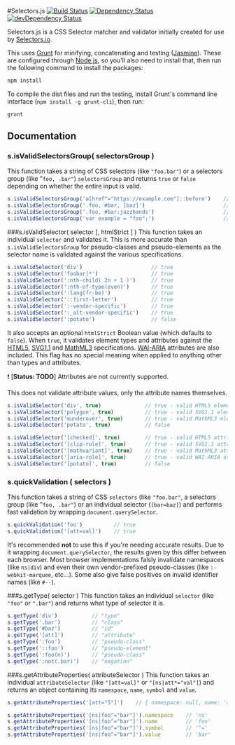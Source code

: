 #Selectors.js
[![Build Status](https://travis-ci.org/temp-selectors/selectors.js.svg?branch=master)](https://travis-ci.org/temp-selectors/selectors.js)
[![Dependency Status](https://david-dm.org/temp-selectors/selectors.js.svg)](https://david-dm.org/temp-selectors/selectors.js)
[![devDependency Status](https://david-dm.org/temp-selectors/selectors.js/dev-status.svg)](https://david-dm.org/temp-selectors/selectors.js#info=devDependencies)

Selectors.js is a CSS Selector matcher and validator initially created for use by [Selectors.io](https://selectors.io).

This uses [Grunt](http://gruntjs.com) for minifying, concatenating and testing ([Jasmine](http://jasmine.github.io/)). These are configured through [Node.js](https://nodejs.org/en/), so you'll also need to install that, then run the following command to install the packages:

```JavaScript
npm install
```

To compile the dist files and run the testing, install Grunt's command line interface (`npm install -g grunt-cli`), then run:

```JavaScript
grunt
```

## Documentation
### s.isValidSelectorsGroup( selectorsGroup )
This function takes a string of CSS selectors (like `"foo.bar"`) or a selectors group (like "`foo, .bar"`) `selectorsGroup` and returns `true` or `false` depending on whether the entire input is valid.

```JavaScript
s.isValidSelectorsGroup('a[href^="https://example.com"]::before')    // true
s.isValidSelectorsGroup('.foo, #bar, [baz]')                         // true
s.isValidSelectorsGroup('.foo, #bar:jazzhands')                      // false
s.isValidSelectorsGroup('var example = "foo";')                      // false
```

###s.isValidSelector( selector [, htmlStrict ] )
This function takes an individual `selector` and validates it. This is more accurate than `s.isValidSelectorsGroup` for pseudo-classes and pseudo-elements as the selector name is validated against the various specifications.

```JavaScript
s.isValidSelector('div')                      // true
s.isValidSelector('foobar|*')                 // true
s.isValidSelector(':nth-child( 2n + 1 )')     // true
s.isValidSelector(':nth-of-type(even)')       // true
s.isValidSelector(':lang(fr-be)')             // true
s.isValidSelector('::first-letter')           // true
s.isValidSelector(':-vendor-specific')        // true
s.isValidSelector(':_alt-vendor-specific')    // true
s.isValidSelector(':potato')                  // false
```

It also accepts an optional `htmlStrict` Boolean value (which defaults to `false`). When `true`, it validates element types and attributes against the [HTML5](https://www.w3.org/TR/html5), [SVG1.1](http://www.w3.org/TR/SVG) and [MathML3](https://www.w3.org/TR/MathML) specifications. [WAI-ARIA](https://www.w3.org/TR/wai-aria/) attributes are also included. This flag has no special meaning when applied to anything other than types and attributes.

:heavy_exclamation_mark: [**Status: TODO**] Attributes are not currently supported.

This does not validate attribute values, only the attribute names themselves.

```JavaScript
s.isValidSelector('div', true)              // true - valid HTML5 element
s.isValidSelector('polygon', true)          // true - valid SVG1.1 element
s.isValidSelector('munderover', true)       // true - valid MathML3 element
s.isValidSelector('potato', true)           // false

s.isValidSelector('[checked]', true)        // true - valid HTML5 attribute
s.isValidSelector('[clip-rule]', true)      // true - valid SVG1.1 attribute
s.isValidSelector('[mathvariant]', true)    // true - valid MathML3 attribute
s.isValidSelector('[aria-role]', true)      // true - valid WAI-ARIA attribute
s.isValidSelector('[potato]', true)         // false
```

### s.quickValidation ( selectors )
This function takes a string of CSS `selectors` (like `"foo.bar"`, a selectors group (like "`foo, .bar"`) or an individual selector (`[bar=baz]`) and performs fast validation by wrapping `document.querySelector`.

```JavaScript
s.quickValidation('foo')          // true
s.quickValidation('[att=val]')    // true
```

It's recommended **not** to use this if you're needing accurate results. Due to it wrapping `document.querySelector`, the results given by this differ between each browser. Most browser implementations falsly invalidate namespaces (like `ns|div`) and even their own vendor-prefixed pseudo-classes (like `:-webkit-marquee`, etc...). Some also give false positives on invalid identifier names (like `#--`).

###s.getType( selector )
This function takes an individual `selector` (like `"foo"` or `".bar"`) and returns what type of selector it is.

```JavaScript
s.getType('div')           // "type"
s.getType('.bar')          // "class"
s.getType('#baz')          // "id"
s.getType('[att]')         // "attribute"
s.getType(':foo')          // "pseudo-class"
s.getType('::foo')         // "pseudo-element"
s.getType(':foo(n)')       // "pseudo-class"
s.getType(':not(.bar)')    // "negation"
```

###s.getAttributeProperties( attributeSelector )
This function takes an individual `attributeSelector` (like `"[att=val]"` or `"[ns|att*="val"]`) and returns an object containing its `namespace`, `name`, `symbol` and `value`.

```JavaScript
s.getAttributeProperties('[att="5"]')    // { namespace: null, name: 'att', symbol: '=', value: '5' }

s.getAttributeProperties('[ns|foo^="bar"]').namespace    // 'ns'
s.getAttributeProperties('[ns|foo^="bar"]').name         // 'foo'
s.getAttributeProperties('[ns|foo^="bar"]').symbol       // '^='
s.getAttributeProperties('[ns|foo^="bar"]').value        // 'bar'
```